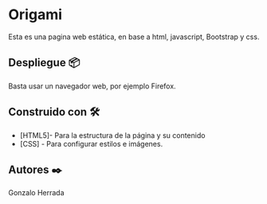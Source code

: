 # Origami

Esta es una pagina web estática, en base a html, javascript, Bootstrap y css.


## Despliegue 📦

Basta usar un navegador web, por ejemplo Firefox.

## Construido con 🛠️

* [HTML5]- Para la estructura de la página y su contenido
* [CSS] - Para configurar estilos e imágenes.


## Autores ✒️

Gonzalo Herrada